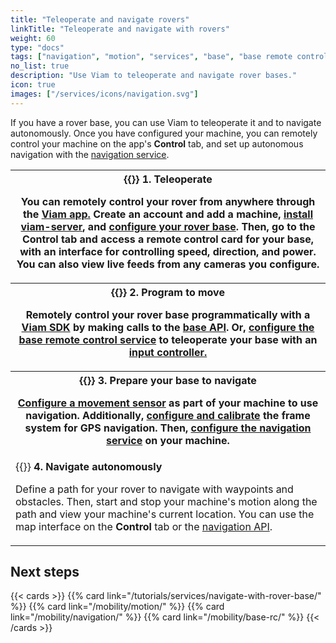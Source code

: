 ```yaml
---
title: "Teleoperate and navigate rovers"
linkTitle: "Teleoperate and navigate with rovers"
weight: 60
type: "docs"
tags: ["navigation", "motion", "services", "base", "base remote control"]
no_list: true
description: "Use Viam to teleoperate and navigate rover bases."
icon: true
images: ["/services/icons/navigation.svg"]
---
```


If you have a rover base, you can use Viam to teleoperate it and to navigate autonomously.
Once you have configured your machine, you can remotely control your machine on the app's **Control** tab, and set up autonomous navigation with the [navigation service](/mobility/navigation/).

<table>
  <tr>
    <th>{{<imgproc src="/use-cases/base-control.png" class="fill alignright" resize="200x" style="max-width: 200px" declaredimensions=true alt="Base control card">}}
      <b>1. Teleoperate</b>
      <p>You can remotely control your rover from anywhere through the <a href="https://app.viam.com">Viam app.</a> Create an account and add a machine, <a href="/get-started/installation/">install viam-server</a>, and <a href="/components/base/">configure your rover base</a>. Then, go to the <b>Control</b> tab and access a remote control card for your base, with an interface for controlling speed, direction, and power. You can also view live feeds from any cameras you configure.</p>
    </th>
  </tr>
  <tr>
    <th>{{<imgproc src="/services/icons/base-rc.svg" class="fill alignleft" resize="200x" style="max-width: 200px" declaredimensions=true alt="Base remote control service icon.">}}
      <b>2. Program to move</b>
      <p>Remotely control your rover base programmatically with a <a href="/sdks/">Viam SDK</a> by making calls to the <a href="/components/base/#api">base API</a>.
      Or, <a href="/mobility/base-rc/">configure the base remote control service</a> to teleoperate your base with an <a href="/components/input-controller/">input controller.</a></p>
    </th>
  </tr>
  <tr>
    <th> {{<imgproc src="/services/icons/navigation.svg" class="fill alignright" resize="200x" style="max-width: 200px" declaredimensions=true alt="Navigation icon.">}}
      <b>3. Prepare your base to navigate</b>
      <p><a href="/components/movement-sensor/">Configure a movement sensor</a> as part of your machine to use navigation.
      Additionally, <a href="/mobility/navigation/#configure-and-calibrate-the-frame-system-service-for-gps-navigation">configure and calibrate</a> the frame system for GPS navigation.
      Then, <a href="/mobility/navigation/">configure the navigation service</a> on your machine.</p>
    </th>
  </tr>
  <tr>
    <td>
    {{<imgproc src="/use-cases/navigation-card.png" class="fill alignleft" resize="200x" style="max-width: 300px" declaredimensions=true alt="Navigation map card">}}
      <b>4. Navigate autonomously</b>
      <p>Define a path for your rover to navigate with waypoints and obstacles. Then, start and stop your machine's motion along the path and view your machine's current location. You can use the map interface on the <b>Control</b> tab or the <a href="/mobility/navigation/#api">navigation API</a>.</p>
    </td>
  </tr>
</table>

## Next steps

{{< cards >}}
{{% card link="/tutorials/services/navigate-with-rover-base/" %}}
{{% card link="/mobility/motion/" %}}
{{% card link="/mobility/navigation/" %}}
{{% card link="/mobility/base-rc/" %}}
{{< /cards >}}
